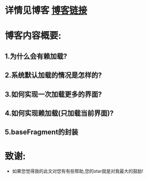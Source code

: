 # 详情见博客 [博客链接](http://pan.baidu.com/s/1dEX5yTj)
# 博客内容概要:
## 1.为什么会有赖加载?
## 2.系统默认加载的情况是怎样的?
## 3.如何实现一次加载更多的界面?
## 4.如何实现赖加载(只加载当前界面)?
## 5.baseFragment的封装
# 致谢:
- 如果您觉得我的此文对您有有些帮助,您的star就是对我最大的鼓励!
